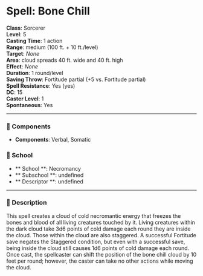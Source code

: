 
# Spell: Bone Chill
**Class**: Sorcerer  
**Level**: 5  
**Casting Time**: 1 action  
**Range**: medium (100 ft. + 10 ft./level)  
**Target**: _None_  
**Area**: cloud spreads 40 ft. wide and 40 ft. high  
**Effect**: _None_  
**Duration**: 1 round/level  
**Saving Throw**: Fortitude partial (+5 vs. Fortitude partial)  
**Spell Resistance**: Yes (yes)  
**DC**: 15  
**Caster Level**: 1  
**Spontaneous**: Yes

---

### 🔮 Components
- **Components**: Verbal, Somatic

### 🏫 School
- ** School **: Necromancy
- ** Subschool **: undefined
- ** Descriptor **: undefined
---

### 📜 Description
This spell creates a cloud of cold necromantic energy that freezes the bones and blood of all living creatures touched by it. Living creatures within the dark cloud take 3d6 points of cold damage each round they are inside the cloud. Those within the cloud are also staggered. A successful Fortitude save negates the Staggered condition, but even with a successful save, being inside the cloud still causes 1d6 points of cold damage each round. Once cast, the spellcaster can shift the position of the bone chill cloud by 10 feet per round; however, the caster can take no other actions while moving the cloud.
